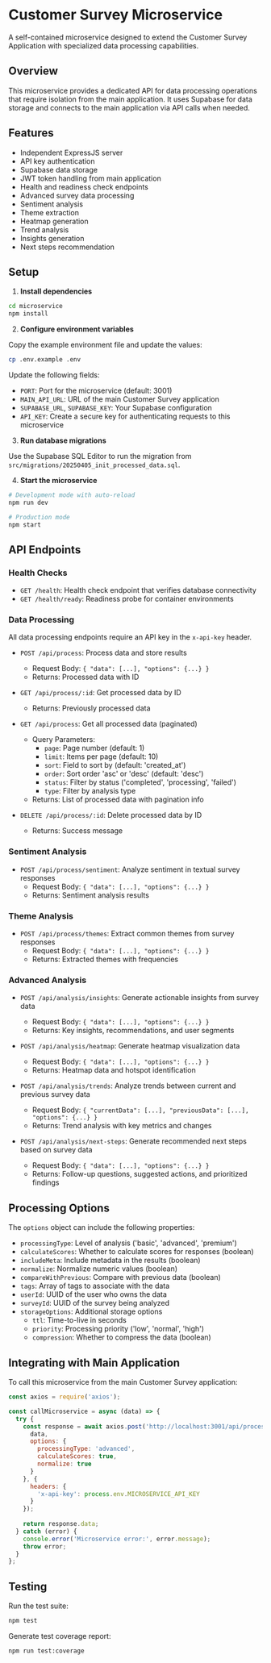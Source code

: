 # Customer Survey Microservice

A self-contained microservice designed to extend the Customer Survey Application with specialized data processing capabilities.

## Overview

This microservice provides a dedicated API for data processing operations that require isolation from the main application. It uses Supabase for data storage and connects to the main application via API calls when needed.

## Features

- Independent ExpressJS server
- API key authentication
- Supabase data storage
- JWT token handling from main application
- Health and readiness check endpoints
- Advanced survey data processing
- Sentiment analysis
- Theme extraction
- Heatmap generation
- Trend analysis
- Insights generation
- Next steps recommendation

## Setup

1. **Install dependencies**

```bash
cd microservice
npm install
```

2. **Configure environment variables**

Copy the example environment file and update the values:

```bash
cp .env.example .env
```

Update the following fields:
- `PORT`: Port for the microservice (default: 3001)
- `MAIN_API_URL`: URL of the main Customer Survey application
- `SUPABASE_URL`, `SUPABASE_KEY`: Your Supabase configuration
- `API_KEY`: Create a secure key for authenticating requests to this microservice

3. **Run database migrations**

Use the Supabase SQL Editor to run the migration from `src/migrations/20250405_init_processed_data.sql`.

4. **Start the microservice**

```bash
# Development mode with auto-reload
npm run dev

# Production mode
npm start
```

## API Endpoints

### Health Checks

- `GET /health`: Health check endpoint that verifies database connectivity
- `GET /health/ready`: Readiness probe for container environments

### Data Processing

All data processing endpoints require an API key in the `x-api-key` header.

- `POST /api/process`: Process data and store results
  - Request Body: `{ "data": [...], "options": {...} }`
  - Returns: Processed data with ID

- `GET /api/process/:id`: Get processed data by ID
  - Returns: Previously processed data

- `GET /api/process`: Get all processed data (paginated)
  - Query Parameters:
    - `page`: Page number (default: 1)
    - `limit`: Items per page (default: 10)
    - `sort`: Field to sort by (default: 'created_at')
    - `order`: Sort order 'asc' or 'desc' (default: 'desc')
    - `status`: Filter by status ('completed', 'processing', 'failed')
    - `type`: Filter by analysis type
  - Returns: List of processed data with pagination info

- `DELETE /api/process/:id`: Delete processed data by ID
  - Returns: Success message

### Sentiment Analysis

- `POST /api/process/sentiment`: Analyze sentiment in textual survey responses
  - Request Body: `{ "data": [...], "options": {...} }`
  - Returns: Sentiment analysis results

### Theme Analysis

- `POST /api/process/themes`: Extract common themes from survey responses
  - Request Body: `{ "data": [...], "options": {...} }`
  - Returns: Extracted themes with frequencies

### Advanced Analysis

- `POST /api/analysis/insights`: Generate actionable insights from survey data
  - Request Body: `{ "data": [...], "options": {...} }`
  - Returns: Key insights, recommendations, and user segments

- `POST /api/analysis/heatmap`: Generate heatmap visualization data
  - Request Body: `{ "data": [...], "options": {...} }`
  - Returns: Heatmap data and hotspot identification

- `POST /api/analysis/trends`: Analyze trends between current and previous survey data
  - Request Body: `{ "currentData": [...], "previousData": [...], "options": {...} }`
  - Returns: Trend analysis with key metrics and changes

- `POST /api/analysis/next-steps`: Generate recommended next steps based on survey data
  - Request Body: `{ "data": [...], "options": {...} }`
  - Returns: Follow-up questions, suggested actions, and prioritized findings

## Processing Options

The `options` object can include the following properties:

- `processingType`: Level of analysis ('basic', 'advanced', 'premium')
- `calculateScores`: Whether to calculate scores for responses (boolean)
- `includeMeta`: Include metadata in the results (boolean)
- `normalize`: Normalize numeric values (boolean)
- `compareWithPrevious`: Compare with previous data (boolean)
- `tags`: Array of tags to associate with the data
- `userId`: UUID of the user who owns the data
- `surveyId`: UUID of the survey being analyzed
- `storageOptions`: Additional storage options
  - `ttl`: Time-to-live in seconds
  - `priority`: Processing priority ('low', 'normal', 'high')
  - `compression`: Whether to compress the data (boolean)

## Integrating with Main Application

To call this microservice from the main Customer Survey application:

```javascript
const axios = require('axios');

const callMicroservice = async (data) => {
  try {
    const response = await axios.post('http://localhost:3001/api/process', {
      data,
      options: { 
        processingType: 'advanced',
        calculateScores: true,
        normalize: true
      }
    }, {
      headers: {
        'x-api-key': process.env.MICROSERVICE_API_KEY
      }
    });
    
    return response.data;
  } catch (error) {
    console.error('Microservice error:', error.message);
    throw error;
  }
};
```

## Testing

Run the test suite:

```bash
npm test
```

Generate test coverage report:

```bash
npm run test:coverage
``` 